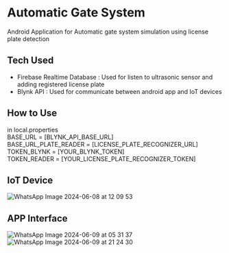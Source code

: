 # Automatic Gate System
Android Application for Automatic gate system simulation using license plate detection

## Tech Used
- Firebase Realtime Database : Used for listen to ultrasonic sensor and adding registered license plate
- Blynk API : Used for communicate between android app and IoT devices

## How to Use
in local.properties\
BASE_URL = [BLYNK_API_BASE_URL]\
BASE_URL_PLATE_READER = [LICENSE_PLATE_RECOGNIZER_URL]\
TOKEN_BLYNK = [YOUR_BLYNK_TOKEN]\
TOKEN_READER = [YOUR_LICENSE_PLATE_RECOGNIZER_TOKEN]

## IoT Device
![WhatsApp Image 2024-06-08 at 12 09 53](https://github.com/KahilAkbr/Automatic-Gate-System/assets/108219818/3b20a82f-bd54-4a2b-9c5c-7833b61aef5b)


## APP Interface
![WhatsApp Image 2024-06-09 at 05 31 37](https://github.com/KahilAkbr/Automatic-Gate-System/assets/108219818/0f2bc304-4f4d-4b4c-bce0-70241e3795b1)
![WhatsApp Image 2024-06-09 at 21 24 30](https://github.com/KahilAkbr/Automatic-Gate-System/assets/108219818/7ebd2858-f69a-48b7-9409-75c027396a45)
